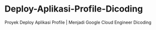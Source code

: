 # Deploy-Aplikasi-Profile-Dicoding
Proyek Deploy Aplikasi Profile | Menjadi Google Cloud Engineer Dicoding 
